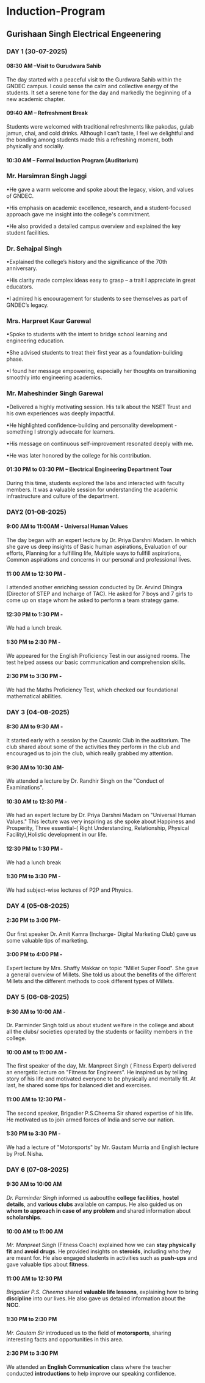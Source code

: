 # Induction-Program
## Gurishaan Singh Electrical Engeenering 

### DAY 1 (30-07-2025)

#### 08:30 AM –Visit to Gurudwara Sahib

The day started with a peaceful visit to the Gurdwara Sahib within the GNDEC campus. I could sense the calm and collective energy of the students. It set a serene tone for the day and markedly the beginning of a new academic chapter. 

#### 09:40 AM – Refreshment Break

Students were welcomed with traditional refreshments like pakodas, gulab jamun, chai, and cold drinks. Although I can’t taste, I feel we delightful and the bonding among students made this a refreshing moment, both physically and socially.

#### 10:30 AM – Formal Induction Program (Auditorium)

### Mr. Harsimran Singh Jaggi

•He gave a warm welcome and spoke about the legacy, vision, and values of GNDEC.

•His emphasis on academic excellence, research, and a student-focused approach gave me insight into the college's commitment.

•He also provided a detailed campus overview and explained the key student facilities.


### Dr. Sehajpal Singh

•Explained the college’s history and the significance of the 70th anniversary.

•His clarity made complex ideas easy to grasp – a trait I appreciate in great educators.

•I admired his encouragement for students to see themselves as part of GNDEC’s legacy.

### Mrs. Harpreet Kaur Garewal

•Spoke to students with the intent to bridge school learning and engineering education.

•She advised students to treat their first year as a foundation-building phase.

•I found her message empowering, especially her thoughts on transitioning smoothly into engineering academics.


### Mr. Maheshinder Singh Garewal

•Delivered a highly motivating session. His talk about the NSET Trust and his own experiences was deeply impactful.

•He highlighted confidence-building and personality development - something I strongly advocate for learners.

•His message on continuous self-improvement resonated deeply with me.

•He was later honored by the college for his contribution.

#### 01:30 PM to 03:30 PM – Electrical Engineering Department Tour

During this time, students explored the labs and interacted with faculty members. It was a valuable session for understanding the academic infrastructure and culture of the department.

### DAY2 (01-08-2025) 

#### 9:00 AM to 11:00AM - Universal Human Values 
The day began with an expert lecture by Dr. Priya Darshni Madam. In which she gave us deep insights  of Basic human aspirations, Evaluation of our efforts, Planning for a fulfilling life, Multiple ways to fullfill aspirations, Common aspirations and concerns in our personal and professional lives.

#### 11:00 AM to 12:30 PM - 
I attended another enriching session conducted by Dr. Arvind Dhingra (Director of STEP and Incharge of TAC). He asked for 7 boys and 7 girls to come up on stage whom he asked to perform a team strategy game. 

#### 12:30 PM to 1:30 PM - 
We had a lunch break. 

#### 1:30 PM to 2:30 PM - 
We appeared for the English Proficiency Test in our assigned rooms. The test helped assess our basic communication and comprehension skills.

#### 2:30 PM to 3:30 PM - 
We had the Maths Proficiency Test, which checked our foundational mathematical abilities.

### DAY 3  (04-08-2025)

#### 8:30 AM to 9:30 AM - 
It started early with a session by the Causmic Club in the auditorium. The club shared about some of the activities they perform in the club and encouraged us to join the club, which really grabbed my attention.

#### 9:30 AM to 10:30 AM-  
We attended a lecture by Dr. Randhir Singh on the "Conduct of Examinations".

#### 10:30 AM to 12:30 PM - 
We had an expert lecture by Dr. Priya Darshni Madam on "Universal Human Values." This lecture was very inspiring as she spoke about  Happiness and Prosperity, Three essential-( Right Understanding, Relationship, Physical Facility),Holistic development in our life.

#### 12:30 PM to 1:30 PM -
We had a lunch break

#### 1:30 PM to 3:30 PM - 
We had subject-wise lectures of P2P and Physics. 

### DAY 4  (05-08-2025)

#### 2:30 PM to 3:00 PM- 
Our first speaker Dr. Amit Kamra (Incharge- Digital Marketing Club) gave us some valuable tips of marketing. 

#### 3:00 PM to 4:00 PM - 
Expert lecture by Mrs. Shaffy Makkar on topic "Millet Super Food". She gave a general overview of Millets. She told us about the benefits of the different Millets and the different methods to cook different types of Millets. 

### DAY 5 (06-08-2025)

#### 9:30 AM to 10:00 AM - 
Dr. Parminder Singh told us about student welfare in the college and about all the clubs/ societies operated by the students or facility members in the college.

#### 10:00 AM to 11:00 AM -
The first speaker of the day, Mr. Manpreet Singh ( Fitness Expert) delivered an energetic lecture on "Fitness for Engineers". He inspired us by telling story of his life and motivated everyone to be physically and mentally fit. At last, he shared some tips for balanced diet and exercises.

#### 11:00 AM to 12:30 PM -
The second speaker, Brigadier P.S.Cheema Sir shared expertise of his life. He motivated us to join armed forces of India and serve our nation.

#### 1:30 PM to 3:30 PM - 
We had a lecture of "Motorsports" by Mr. Gautam Murria and English lecture by Prof. Nisha.

### DAY 6 (07-08-2025) 

#### 9:30 AM to 10:00 AM 
*Dr. Parminder Singh* informed us aaboutthe **college facilities**, **hostel details**, and **various clubs** available on campus. He also guided us on **whom to approach in case of any problem** and shared information about **scholarships**.

#### **10:00 AM to 11:00 AM**  
*Mr. Manpreet Singh* (Fitness Coach) explained how we can **stay physically fit** and **avoid drugs**. He provided insights on **steroids**, including who they are meant for. He also engaged students in activities such as **push-ups** and gave valuable tips about **fitness**.

#### **11:00 AM to 12:30 PM**  
*Brigadier P.S. Cheema* shared **valuable life lessons**, explaining how to bring **discipline** into our lives. He also gave us detailed information about the **NCC**.

#### **1:30 PM to 2:30 PM**  
*Mr. Gautam Sir* introduced us to the field of **motorsports**, sharing interesting facts and opportunities in this area.

#### **2:30 PM to 3:30 PM**  
We attended an **English Communication** class where the teacher conducted **introductions** to help improve our speaking confidence.
